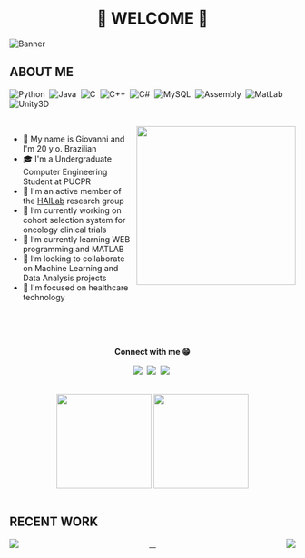 <!--
**paivagio/paivagio** is a ✨ _special_ ✨ repository because its `README.md` (this file) appears on your GitHub profile.

Here are some ideas to get you started:
-->

<h1 align='center'><strong>🎉 WELCOME 🎉</strong></h1> 


<!--![Badge](https://img.shields.io/github/followers/paivagio) <img src="https://komarev.com/ghpvc/?username=paivagio"/>-->

![Banner](https://media-exp1.licdn.com/dms/image/C4E16AQH4i4C9HN-pfA/profile-displaybackgroundimage-shrink_350_1400/0/1628001297311?e=1634169600&v=beta&t=Ly8RxPTzKbkHqYRXID48OGUze0GRy18-8hX4sGe3ZkU)

## ABOUT ME

![Python](https://img.shields.io/badge/Python-%237033AD?style=for-the-badge&logo=python&logoColor=white)&nbsp;
![Java](https://img.shields.io/badge/Java-%237033AD?style=for-the-badge&logo=java&logoColor=white)&nbsp;
![C](https://img.shields.io/badge/C-%237033AD?style=for-the-badge&logo=c&logoColor=white)&nbsp;
![C++](https://img.shields.io/badge/C%2B%2B-%237033AD?style=for-the-badge&logo=c%2B%2B&logoColor=white)&nbsp;
![C#](https://img.shields.io/badge/C%23-%237033AD?style=for-the-badge&logo=c-sharp&logoColor=white)&nbsp;
![MySQL](https://img.shields.io/badge/MySQL-%237033AD?style=for-the-badge&logo=mysql&logoColor=white)&nbsp;
![Assembly](https://img.shields.io/badge/Assembly-%237033AD?style=for-the-badge&logo=assembly&logoColor=white)&nbsp;
![MatLab](https://img.shields.io/badge/MatLab-%237033AD?style=for-the-badge&logo=matlab&logoColor=white)&nbsp;
![Unity3D](https://img.shields.io/badge/Unity-%237033AD?style=for-the-badge&logo=unity&logoColor=white)&nbsp;

<br/>

<img align='right' src="https://media.giphy.com/media/3o6Zt6ML6BklcajjsA/giphy.gif" height='280'/>

- 🖖 My name is Giovanni and I'm 20 y.o. Brazilian
- 🎓 I'm a Undergraduate Computer Engineering Student at PUCPR
- 🥼 I'm an active member of the [HAILab](https://github.com/HAILab-PUCPR) research group
- 🔭 I’m currently working on cohort selection system for oncology clinical trials<br/>
- 🌱 I’m currently learning WEB programming and MATLAB<br/>
- 👯 I’m looking to collaborate on Machine Learning and Data Analysis projects<br/>
- 💙 I'm focused on healthcare technology

<br/>
<br/>
<br/>

<p align='center'><strong>Connect with me 😁</strong></p>

<div align='center'>
  <img src='https://img.shields.io/badge/instagram-%23E4405F?style=for-the-badge&logo=instagram&logoColor=white)](https://www.instagram.com/giovanni_paiva_/' align='center' />&nbsp;
  <img src='https://img.shields.io/badge/linkedin-%230077B5?style=for-the-badge&logo=linkedin&logoColor=white)](https://www.linkedin.com/in/giovannipaiva/' align='center' />&nbsp;
  <img src='https://img.shields.io/badge/discord-%237289d9?style=for-the-badge&logo=discord&logoColor=white)](https://discordapp.com/users/256154442309566465/' align='center' />&nbsp;
</div>

<!--
[![Instagram](https://img.shields.io/badge/instagram-%23E4405F?style=for-the-badge&logo=instagram&logoColor=white)](https://www.instagram.com/giovanni_paiva_/)&nbsp;
[![Linkedin](https://img.shields.io/badge/linkedin-%230077B5?style=for-the-badge&logo=linkedin&logoColor=white)](https://www.linkedin.com/in/giovannipaiva/)&nbsp;
[![Discord](https://img.shields.io/badge/discord-%237289d9?style=for-the-badge&logo=discord&logoColor=white)](https://discordapp.com/users/256154442309566465/)&nbsp;
-->

<br/>
<br/>

<div align="center"> 
  <img height="167em" align="center" src="https://github-readme-stats.vercel.app/api?username=paivagio&show_icons=true&theme=midnight-purple&include_all_commits=true&count_private=true"/>
   <img height="167em" align="center" src="https://github-readme-stats.vercel.app/api/top-langs/?username=paivagio&layout=compact&theme=midnight-purple&exclude_repo=CliNTREc-Interface"/>
</div> 

<br/>

## RECENT WORK


<div align="center"> 
  <a href='https://github.com/paivagio/CliNTREc'>
    <img align="left" src="https://github-readme-stats.vercel.app/api/pin/?username=paivagio&repo=CliNTREc&theme=midnight-purple"/>&nbsp;
  </a>
  <a href='https://github.com/paivagio/CliNTREc-Interface'>
    <img align="right" src="https://github-readme-stats.vercel.app/api/pin/?username=paivagio&repo=CliNTREc-Interface&theme=midnight-purple"/>&nbsp;
  </a>
</div> 

<!--
[![Readme Card](https://github-readme-stats.vercel.app/api/pin/?username=paivagio&repo=CliNTREc&theme=midnight-purple)](https://github.com/paivagio/CliNTREc)&nbsp;
[![Readme Card](https://github-readme-stats.vercel.app/api/pin/?username=paivagio&repo=CliNTREc-Interface&theme=midnight-purple)](https://github.com/paivagio/CliNTREc-Interface)&nbsp;
-->
